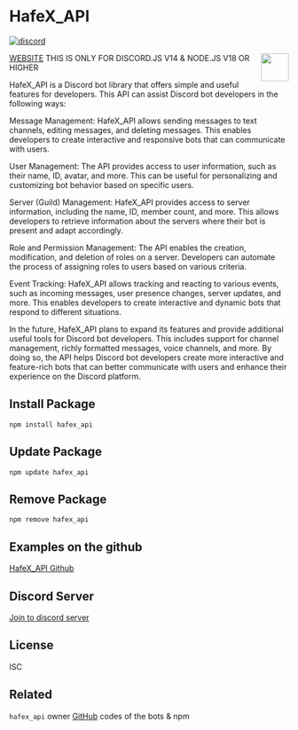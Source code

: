 # HafeX_API

[![discord](https://img.shields.io/discord/1126520940864479332?label=Discord&style=for-the-badge&labelColor=gray&color=blue)](https://discord.gg/XpGkapQgZh)

[WEBSITE](https://hafex.xyz/)
<img src="https://hafex.xyz/hafex_100.png" style="width:50px;height:50px;" align="right"/>
THIS IS ONLY FOR DISCORD.JS V14 & NODE.JS V18 OR HIGHER

HafeX_API is a Discord bot library that offers simple and useful features for developers. This API can assist Discord bot developers in the following ways:

Message Management: HafeX_API allows sending messages to text channels, editing messages, and deleting messages. This enables developers to create interactive and responsive bots that can communicate with users. 

User Management: The API provides access to user information, such as their name, ID, avatar, and more. This can be useful for personalizing and customizing bot behavior based on specific users. 

Server (Guild) Management: HafeX_API provides access to server information, including the name, ID, member count, and more. This allows developers to retrieve information about the servers where their bot is present and adapt accordingly. 

Role and Permission Management: The API enables the creation, modification, and deletion of roles on a server. Developers can automate the process of assigning roles to users based on various criteria. 

Event Tracking: HafeX_API allows tracking and reacting to various events, such as incoming messages, user presence changes, server updates, and more. This enables developers to create interactive and dynamic bots that respond to different situations. 

In the future, HafeX_API plans to expand its features and provide additional useful tools for Discord bot developers. This includes support for channel management, richly formatted messages, voice channels, and more. By doing so, the API helps Discord bot developers create more interactive and feature-rich bots that can better communicate with users and enhance their experience on the Discord platform. 

## Install Package
```
npm install hafex_api
```

## Update Package
```
npm update hafex_api
```

## Remove Package
```
npm remove hafex_api
```


## Examples on the github
[HafeX_API Github](https://github.com/RecuvaPumDEV/HafeX_API)

## Discord Server
[Join to discord server](https://discord.gg/XpGkapQgZh)

## License

ISC

## Related

`hafex_api` owner [GitHub](https://github.com/RecuvaPumDEV) codes of the bots & npm